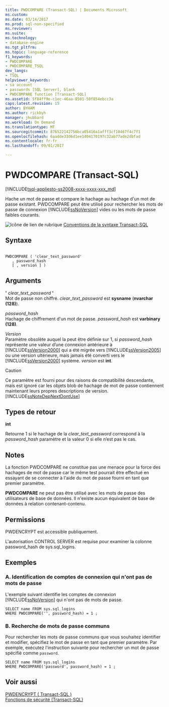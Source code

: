 ```yaml
---
title: PWDCOMPARE (Transact-SQL) | Documents Microsoft
ms.custom: 
ms.date: 03/14/2017
ms.prod: sql-non-specified
ms.reviewer: 
ms.suite: 
ms.technology:
- database-engine
ms.tgt_pltfrm: 
ms.topic: language-reference
f1_keywords:
- PWDCOMPARE
- PWDCOMPARE_TSQL
dev_langs:
- TSQL
helpviewer_keywords:
- sa account
- passwords [SQL Server], blank
- PWDCOMPARE function [Transact-SQL]
ms.assetid: 5f84ff9e-c1ec-46aa-8501-50f854ebcc3a
caps.latest.revision: 15
author: BYHAM
ms.author: rickbyh
manager: jhubbard
ms.workload: On Demand
ms.translationtype: MT
ms.sourcegitcommit: 876522142756bca05416a1afff3cf10467f4c7f1
ms.openlocfilehash: 6aadde33d6d1ee1404170197c32ab77ade2dbfad
ms.contentlocale: fr-fr
ms.lasthandoff: 09/01/2017

---
```

# <a name="pwdcompare-transact-sql"></a>PWDCOMPARE (Transact-SQL)
[!INCLUDE[tsql-appliesto-ss2008-xxxx-xxxx-xxx_md](../../includes/tsql-appliesto-ss2008-xxxx-xxxx-xxx-md.md)]

  Hache un mot de passe et compare le hachage au hachage d'un mot de passe existant. PWDCOMPARE peut être utilisé pour rechercher les mots de passe de connexion [!INCLUDE[ssNoVersion](../../includes/ssnoversion-md.md)] vides ou les mots de passe faibles courants.  
  
 ![Icône de lien de rubrique](../../database-engine/configure-windows/media/topic-link.gif "Icône lien de rubrique") [Conventions de la syntaxe Transact-SQL](../../t-sql/language-elements/transact-sql-syntax-conventions-transact-sql.md)  
  
## <a name="syntax"></a>Syntaxe  
  
```  
  
PWDCOMPARE ( 'clear_text_password'  
   , password_hash   
   [ , version ] )  
```  
  
## <a name="arguments"></a>Arguments  
 **'** *clear_text_password* **'**  
 Mot de passe non chiffré. *clear_text_password* est **sysname** (**nvarchar (128)**).  
  
 *password_hash*  
 Hachage de chiffrement d'un mot de passe. *password_hash* est **varbinary (128)**.  
  
 *Version*  
 Paramètre obsolète auquel la peut être définie sur 1, si *password_hash* représente une valeur d’une connexion antérieure à [!INCLUDE[ssVersion2000](../../includes/ssversion2000-md.md)] qui a été migrée vers [!INCLUDE[ssVersion2005](../../includes/ssversion2005-md.md)] ou une version ultérieure, mais jamais été converti vers le [!INCLUDE[ssVersion2000](../../includes/ssversion2000-md.md)] système. *version* est **int**.  
  
> [!CAUTION]  
>  Ce paramètre est fourni pour des raisons de compatibilité descendante, mais est ignoré car les objets blob de hachage de mot de passe contiennent maintenant leurs propres descriptions de version. [!INCLUDE[ssNoteDepNextDontUse](../../includes/ssnotedepnextdontuse-md.md)]  
  
## <a name="return-types"></a>Types de retour  
 **int**  
  
 Retourne 1 si le hachage de la *clear_text_password* correspond à la *password_hash* paramètre et la valeur 0 si elle n’est pas le cas.  
  
## <a name="remarks"></a>Notes  
 La fonction PWDCOMPARE ne constitue pas une menace pour la force des hachages de mot de passe car le même test pourrait être effectué en essayant de se connecter à l'aide du mot de passe fourni en tant que premier paramètre.  
  
 **PWDCOMPARE** ne peut pas être utilisé avec les mots de passe des utilisateurs de base de données. Il n'existe aucun équivalent de base de données à relation contenant-contenu.  
  
## <a name="permissions"></a>Permissions  
 PWDENCRYPT est accessible publiquement.  
  
 L'autorisation CONTROL SERVER est requise pour examiner la colonne password_hash de sys.sql_logins.  
  
## <a name="examples"></a>Exemples  
  
### <a name="a-identifying-logins-that-have-no-passwords"></a>A. Identification de comptes de connexion qui n'ont pas de mots de passe  
 L'exemple suivant identifie les comptes de connexion [!INCLUDE[ssNoVersion](../../includes/ssnoversion-md.md)] qui n'ont pas de mots de passe.  
  
```  
SELECT name FROM sys.sql_logins   
WHERE PWDCOMPARE('', password_hash) = 1 ;  
```  
  
### <a name="b-searching-for-common-passwords"></a>B. Recherche de mots de passe communs  
 Pour rechercher les mots de passe communs que vous souhaitez identifier et modifier, spécifiez le mot de passe en tant que premier paramètre. Par exemple, exécutez l'instruction suivante pour rechercher un mot de passe spécifié comme `password`.  
  
```  
SELECT name FROM sys.sql_logins   
WHERE PWDCOMPARE('password', password_hash) = 1 ;  
```  
  
## <a name="see-also"></a>Voir aussi  
 [PWDENCRYPT &#40; Transact-SQL &#41;](../../t-sql/functions/pwdencrypt-transact-sql.md)   
 [Fonctions de sécurité &#40;Transact-SQL&#41;](../../t-sql/functions/security-functions-transact-sql.md)  
  
  

